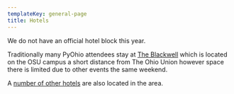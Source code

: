 ```yaml
---
templateKey: general-page
title: Hotels
---
```


We do not have an official hotel block this year.

Traditionally many PyOhio attendees stay at [The Blackwell](https://www.theblackwell.com/) which is located on the OSU campus a short distance from The Ohio Union however space there is limited due to other events the same weekend.

A [number of other hotels](https://www.google.com/maps/search/hotel/@39.9983564,-83.0254681,14z/data=!3m1!4b1!4m16!2m15!3m6!1shotel!2sOhio+Union,+Columbus,+OH+43210!3s0x88388eb8e1ad7407:0x6eb50adaef6f6294!4m2!1d-83.00776!2d39.998361!5m6!5m4!1s2019-07-26!2i3!4m1!1i1!10e1!6e3) are also located in the area.

